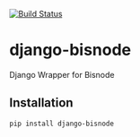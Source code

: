 [![Build Status](https://travis-ci.org/FundedByMe/django-bisnode.svg?branch=travis)](https://travis-ci.org/FundedByMe/django-bisnode)

django-bisnode
==============

Django Wrapper for Bisnode

Installation
------------

    pip install django-bisnode
